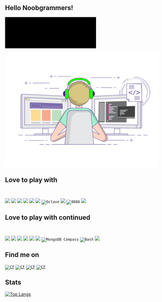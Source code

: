 ## Hello Noobgrammers! 

<code><img align="middle" width="300" src="https://github.com/AbdurRahmanFahad/AbdurRahmanFahad/blob/master/Images/hello.gif"></code>
<br/>

<img align="center" src="https://github.com/AbdurRahmanFahad/AbdurRahmanFahad/blob/master/Images/123.gif">

## Love to play with
<br />

<code><img height="36" src="https://raw.githubusercontent.com/isocpp/logos/master/cpp_logo.png"></code>
<code><img height="36" src="https://techbum.io/content/images/2020/05/java-logo-png-png-collections-at-sccprecat-java-logo-transparent-768_472.png"></code>
<code><img height="36" src="https://upload.wikimedia.org/wikipedia/commons/thumb/c/c3/Python-logo-notext.svg/600px-Python-logo-notext.svg.png"></code>
<code><img height="36" src="https://cdn4.iconfinder.com/data/icons/logos-and-brands/512/187_Js_logo_logos-512.png"></code>
<code><img height="36" src="https://nodejs.org/static/images/logo-hexagon-card.png"></code>
<code><img height="36" src="https://upload.wikimedia.org/wikipedia/commons/thumb/a/a7/React-icon.svg/1200px-React-icon.svg.png"></code>
<code><img height="36" title="Octave" src="https://upload.wikimedia.org/wikipedia/commons/thumb/6/6a/Gnu-octave-logo.svg/1024px-Gnu-octave-logo.svg.png"></code>
<code><img height="36" src="https://lh3.googleusercontent.com/orH9MATBX0Crk67nFiJjeeSXIalqdWM2RnnBnYd9d_8sDA_u5GN3uQtIAhxRwUpWDQ4"></code>
<code><img height="36" title="8086" src="https://cdn.worldvectorlogo.com/logos/mongodb.svg"></code>
<code><img height="30" src="https://git-scm.com/images/logos/downloads/Git-Logo-2Color.png"></code>


## Love to play with continued

<br />

<code><img height="36" src="https://upload.wikimedia.org/wikipedia/commons/thumb/9/9a/Visual_Studio_Code_1.35_icon.svg/1200px-Visual_Studio_Code_1.35_icon.svg.png"></code>
<code><img height="36" src="https://2.bp.blogspot.com/-tzm1twY_ENM/XlCRuI0ZkRI/AAAAAAAAOso/BmNOUANXWxwc5vwslNw3WpjrDlgs9PuwQCLcBGAsYHQ/s1600/pasted%2Bimage%2B0.png"></code>
<code><img height="36" src="https://cdn.worldvectorlogo.com/logos/clion-1.svg"></code>
<code><img height="36" src="https://resources.jetbrains.com/storage/products/intellij-idea/img/meta/intellij-idea_logo_300x300.png"></code>
<code><img height="36" src="https://resources.jetbrains.com/storage/products/pycharm/img/meta/pycharm_logo_300x300.png"></code>
<code><img height="36" src="https://upload.wikimedia.org/wikipedia/commons/4/4b/Codeblocks_logo.png"></code>
<code><img height="36" title="MongoDB Compass" src="https://img.stackshare.io/service/8696/J3fzYcnz_400x400.png"></code>
<code><img height="36" title="Bash" src="https://nrg.wustl.edu/wp-content/uploads/icon-terminal.png"></code>
<code><img height="36" src="https://cdn.worldvectorlogo.com/logos/sublime-text.svg"></code>



## Find me on

<code><a href="https://codeforces.com/profile/1605069"><img alt="CF" width="205px"  title="Codeforces" src="https://web.uvic.ca/~amashreg/img/codeforces.png"></a></code>
<code><a href="https://www.hackerrank.com/fahad69?hr_r=1"><img alt="CF" width="38px" title="HackerRank" src="https://res-1.cloudinary.com/crunchbase-production/image/upload/c_lpad,h_170,w_170,f_auto,b_white,q_auto:eco/lqlkg85sw4sgmp2xvznh"></a></code>
<code><a href="https://toph.co/u/fahad_69"><img alt="CF" width="94px" title="Toph" src="https://static.toph.co/assets/images/logo_120h.png?_=2a93d9440f2aa648a562ff784292da629068e415"></a></code>
<code><a href="https://www.codechef.com/users/fahad69"><img alt="CF" width="108px" title="CodeChef" src="https://www.codechef.com/sites/all/themes/abessive/cc-logo.png"></a></code>

## Stats
[![Top Langs](https://github-readme-stats.vercel.app/api/top-langs/?username=abdurrahmanfahad&hide=html,css&theme=algolia)](https://github.com/abdurrahmanfahad/github-readme-stats)

<br />
<br />

[website]: #
